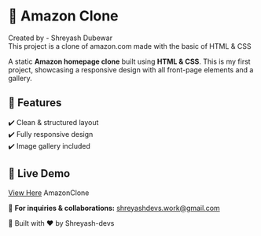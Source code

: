# 🛒 Amazon Clone 
Created by - Shreyash Dubewar<br>This project is a clone of amazon.com made with the basic of HTML & CSS

A static **Amazon homepage clone** built using **HTML & CSS**. This is my first project, showcasing a responsive design with all front-page elements and a gallery.  

## 🔹 Features  
✔️ Clean & structured layout  
✔️ Fully responsive design  
✔️ Image gallery included  

## 🔹 Live Demo  
[View Here](https://Amazonclone.netlify.app) AmazonClone 

📩 **For inquiries & collaborations:** shreyashdevs.work@gmail.com  

🚀 Built with ❤️ by Shreyash-devs  


